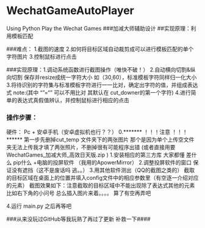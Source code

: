 # WechatGameAutoPlayer
Using Python Play the Wechat Games
###加减大师辅助设计
##实现原理：利用模板匹配

###难点： 1.截图的速度
         2.如何将目标区域自动裁剪成可以进行模板匹配的单个字符图片
         3.控制鼠标进行点击

###实现原理：1.调动系统函数进行截图操作（唯快不破！）
            2.自动横向切割&纵向切割 保存并resize成统一字符大小 如（30,60），标准模板字符同样归一化大小
            3.将待识别的字符集与标准模板字符进行一一比对，确定出字符的值，并组成表达式
                  note:(其中 “”=“” 可以不用比对 其默认在 cut_downer的第一个字符)
            4.进行简单的表达式真假值辨认，并控制鼠标进行相应的点击
### 操作步骤：
硬件： Pc + 安卓手机（安卓虚拟机也行？？）
0.******* ！！！注意 ！！！******
         第一步先删掉cut_temp 文件夹下的两张图片 那个是因为单个上传空文件夹无法上传我才填了两张照片，不删掉很有可能程序出错
         (或者直接用要WechatGames_加减大师_高效日天版.zip )
1.安装相应的第三方库 大家都懂 差什么 pip什么 +电脑的投屏软件 （我用的ApowerMirror）
2.调整投屏软件的窗口 保证没有遮挡（这不是废话吗 逃。。）
3.用其他软件测出（QQ的截图之类的） 截取的目标区域在桌面上的位置并填入config文件中的相应参数里（有空逐一介绍对应的元素）
         截图效果如下：注意截取的目标区域中不能出现除了表达式其他的元素 比如右下角的小问号
         总么插入图片来着。。。。 
         算了有空再弄吧
         
4.运行 main.py 之后再等吧

###从来没玩过GitHub等我玩熟了再过了更新 补救一下####
         
